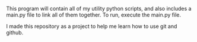 This program will contain all of my utility python scripts, and also includes a main.py file to link all of them together.
To run, execute the main.py file.

I made this repository as a project to help me learn how to use git and github.
